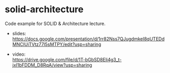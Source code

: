 # solid-architecture

Code example for SOLID & Architecture lecture.

* slides: 
    https://docs.google.com/presentation/d/1rr82Nss7QJugdmkeI8qUTEDdMNCIUiTVtz77l5sMTPY/edit?usp=sharing


* video:  
    https://drive.google.com/file/d/1T-bGbSD8Eli4g3_t-jxI1bFDDM_D8RqA/view?usp=sharing
